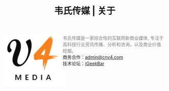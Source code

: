 ﻿---
layout: default2
title: "韦氏传媒 | 关于"
---

<img src="/images/logo.png" align="left"/> <font color='gray' align='center'>韦氏传媒是一家综合性的互联网新商业媒体, 专注于高科技行业资讯传播、分析和咨询，以及商业价值挖掘。 </font><br>商务合作：<a href="mailto:admin@cnv4.com">admin@cnv4.com </a> <br>技术论坛：<a href="http://www.igeekbar.com">iGeekBar</a><br clear="left" />